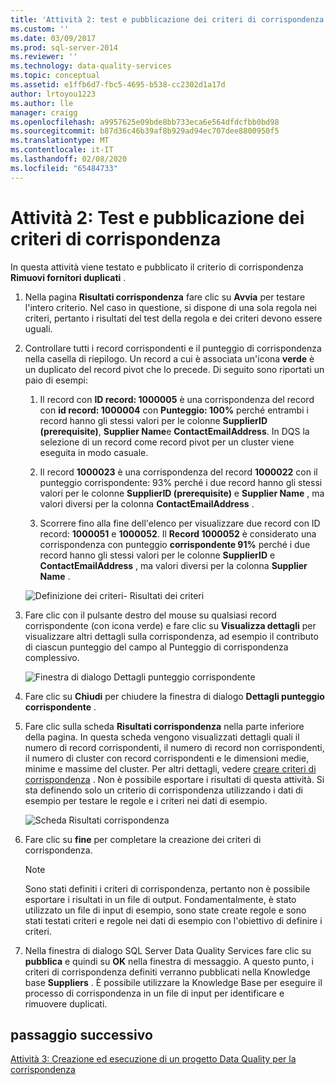 ```yaml
---
title: 'Attività 2: test e pubblicazione dei criteri di corrispondenza | Microsoft Docs'
ms.custom: ''
ms.date: 03/09/2017
ms.prod: sql-server-2014
ms.reviewer: ''
ms.technology: data-quality-services
ms.topic: conceptual
ms.assetid: e1ffb6d7-fbc5-4695-b538-cc2302d1a17d
author: lrtoyou1223
ms.author: lle
manager: craigg
ms.openlocfilehash: a9957625e09bde8bb733eca6e564dfdcfbb0bd98
ms.sourcegitcommit: b87d36c46b39af8b929ad94ec707dee8800950f5
ms.translationtype: MT
ms.contentlocale: it-IT
ms.lasthandoff: 02/08/2020
ms.locfileid: "65484733"
---
```

# <a name="task-2-testing-and-publishing-the-matching-policy"></a>Attività 2: Test e pubblicazione dei criteri di corrispondenza
  In questa attività viene testato e pubblicato il criterio di corrispondenza **Rimuovi fornitori duplicati** .  
  
1.  Nella pagina **Risultati corrispondenza** fare clic su **Avvia** per testare l'intero criterio. Nel caso in questione, si dispone di una sola regola nei criteri, pertanto i risultati del test della regola e dei criteri devono essere uguali.  
  
2.  Controllare tutti i record corrispondenti e il punteggio di corrispondenza nella casella di riepilogo. Un record a cui è associata un'icona **verde** è un duplicato del record pivot che lo precede. Di seguito sono riportati un paio di esempi:  
  
    1.  Il record con **ID record: 1000005** è una corrispondenza del record con **id record: 1000004** con **Punteggio: 100%** perché entrambi i record hanno gli stessi valori per le colonne **SupplierID (prerequisite)**, **Supplier Name**e **ContactEmailAddress**. In DQS la selezione di un record come record pivot per un cluster viene eseguita in modo casuale.  
  
    2.  Il record **1000023** è una corrispondenza del record **1000022** con il punteggio corrispondente: 93% perché i due record hanno gli stessi valori per le colonne **SupplierID (prerequisite)** e **Supplier Name** , ma valori diversi per la colonna **ContactEmailAddress** .  
  
    3.  Scorrere fino alla fine dell'elenco per visualizzare due record con ID record: **1000051** e **1000052**. Il **Record 1000052** è considerato una corrispondenza con punteggio **corrispondente 91%** perché i due record hanno gli stessi valori per le colonne **SupplierID** e **ContactEmailAddress** , ma valori diversi per la colonna **Supplier Name** .  
  
     ![Definizione dei criteri- Risultati dei criteri](../../2014/tutorials/media/et-testingandpublishingthematchingpolicy-01.jpg "Definizione dei criteri- Risultati dei criteri")  
  
3.  Fare clic con il pulsante destro del mouse su qualsiasi record corrispondente (con icona verde) e fare clic su **Visualizza dettagli** per visualizzare altri dettagli sulla corrispondenza, ad esempio il contributo di ciascun punteggio del campo al Punteggio di corrispondenza complessivo.  
  
     ![Finestra di dialogo Dettagli punteggio corrispondente](../../2014/tutorials/media/et-testingandpublishingthematchingpolicy-02.jpg "Finestra di dialogo Dettagli punteggio corrispondente")  
  
4.  Fare clic su **Chiudi** per chiudere la finestra di dialogo **Dettagli punteggio corrispondente** .  
  
5.  Fare clic sulla scheda **Risultati corrispondenza** nella parte inferiore della pagina. In questa scheda vengono visualizzati dettagli quali il numero di record corrispondenti, il numero di record non corrispondenti, il numero di cluster con record corrispondenti e le dimensioni medie, minime e massime del cluster. Per altri dettagli, vedere [creare criteri di corrispondenza](https://msdn.microsoft.com/library/hh270290.aspx) . Non è possibile esportare i risultati di questa attività. Si sta definendo solo un criterio di corrispondenza utilizzando i dati di esempio per testare le regole e i criteri nei dati di esempio.  
  
     ![Scheda Risultati corrispondenza](../../2014/tutorials/media/et-testingandpublishingthematchingpolicy-03.jpg "Scheda Risultati corrispondenza")  
  
6.  Fare clic su **fine** per completare la creazione dei criteri di corrispondenza.  
  
    > [!NOTE]  
    >  Sono stati definiti i criteri di corrispondenza, pertanto non è possibile esportare i risultati in un file di output. Fondamentalmente, è stato utilizzato un file di input di esempio, sono state create regole e sono stati testati criteri e regole nei dati di esempio con l'obiettivo di definire i criteri.  
  
7.  Nella finestra di dialogo SQL Server Data Quality Services fare clic su **pubblica** e quindi su **OK** nella finestra di messaggio. A questo punto, i criteri di corrispondenza definiti verranno pubblicati nella Knowledge base **Suppliers** . È possibile utilizzare la Knowledge Base per eseguire il processo di corrispondenza in un file di input per identificare e rimuovere duplicati.  
  
## <a name="next-step"></a>passaggio successivo  
 [Attività 3: Creazione ed esecuzione di un progetto Data Quality per la corrispondenza](../../2014/tutorials/task-3-creating-and-running-a-data-quality-project-for-matching.md)  
  
  
